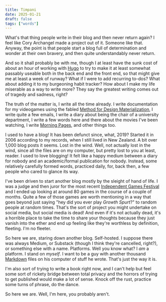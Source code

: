 ```yaml
---
title: Timpani
date: 2025-01-21
draft: false
tags: ["words"]
---
```


What's that thing people write in their blog and then never return again? I feel like Cory Archangel made a project out of it. Someone like that. Anyway, the point is that people start a blog full of determination and wonder at their own bravery, and then quite understandably never return.

And so it shall probably be with me, though I at least have the sunk cost of about an hour of working with [Hugo](https://gohugo.io/) to try to make it at least somewhat passably useable both in the back end and the front end, so that might give me at least a week of runway? What if I were to add recurring to-dos? What about adding it to my burgeoning habit tracker? How about I make my life miserable as a way to write more? They say the greatest writing comes out of tragedy and sadness, right?

The truth of the matter is, I write all the time already. I write documentation for my videogames using the fabled [Method for Design Materialization](https://www.gamesasresearch.com/), I write quite a few emails, I write a diary about being the chair of a university department, I write a few words here and there about the movies I've been watching, I write [Morning Pages](https://en.wikipedia.org/wiki/The_Artist%27s_Way?useskin=vector), and other things too.

I used to have a blog! It has been defunct since, what, 2019? Started it in 2006 according to my records, when I still lived in New Zealand. A bit over 1,000 blog posts it seems. Lost in the wind. Well, not actually lost in the wind, since all the files are on my computer, but pretty lost to you at least, reader. I used to love blogging! It felt like a happy medium between a diary for nobody and an academic/formal publication for nobody. Instead, some relatively carefully formed words, practiced daily, for, back then, a few people who cared to glance its way.

I've been driven to start another blog mostly by the sleight of hand of life. I was a judge and then juror for the most recent [Independent Games Festival](https://igf.com/) and I ended up looking at around 80 games in the course of a couple of months. Quite a few of those games are worth mentioning in a way that goes beyond just saying "hey did you ever play *Growth Spurt*?" to random people at random times. That's the sort of project you might undertake on social media, but social media is dead! And even if it's not actually dead, it's a horrible place to take the time to share your thoughts because they just vanish into the ether and end up feeling like they're worthless by definition, fleeting. I'm no fleeter.

So here we are, staring down another blog. Self-hosted. I suppose there was always Medium, or Substack (though I think they're cancelled, right?), or something else with a name. Platforms. Well you know what? I *am* a platform. I stand on *myself*. I want to be a guy with another thousand [Markdown](https://www.markdownguide.org/) files on his computer of stuff he wrote. That's just the way it is.

I'm also sort of trying to write a book right now, and I can't help but feel some sort of rickety bridge between total privacy and the horrors of trying to get published would make a lot of sense. Knock off the rust, practice some turns of phrase, do the dance.

So here we are. Well, I'm here, you probably aren't.

